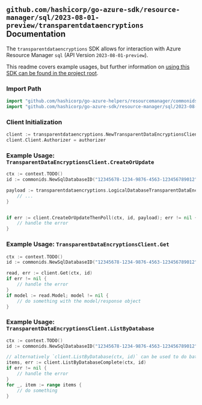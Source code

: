 
## `github.com/hashicorp/go-azure-sdk/resource-manager/sql/2023-08-01-preview/transparentdataencryptions` Documentation

The `transparentdataencryptions` SDK allows for interaction with Azure Resource Manager `sql` (API Version `2023-08-01-preview`).

This readme covers example usages, but further information on [using this SDK can be found in the project root](https://github.com/hashicorp/go-azure-sdk/tree/main/docs).

### Import Path

```go
import "github.com/hashicorp/go-azure-helpers/resourcemanager/commonids"
import "github.com/hashicorp/go-azure-sdk/resource-manager/sql/2023-08-01-preview/transparentdataencryptions"
```


### Client Initialization

```go
client := transparentdataencryptions.NewTransparentDataEncryptionsClientWithBaseURI("https://management.azure.com")
client.Client.Authorizer = authorizer
```


### Example Usage: `TransparentDataEncryptionsClient.CreateOrUpdate`

```go
ctx := context.TODO()
id := commonids.NewSqlDatabaseID("12345678-1234-9876-4563-123456789012", "example-resource-group", "serverName", "databaseName")

payload := transparentdataencryptions.LogicalDatabaseTransparentDataEncryption{
	// ...
}


if err := client.CreateOrUpdateThenPoll(ctx, id, payload); err != nil {
	// handle the error
}
```


### Example Usage: `TransparentDataEncryptionsClient.Get`

```go
ctx := context.TODO()
id := commonids.NewSqlDatabaseID("12345678-1234-9876-4563-123456789012", "example-resource-group", "serverName", "databaseName")

read, err := client.Get(ctx, id)
if err != nil {
	// handle the error
}
if model := read.Model; model != nil {
	// do something with the model/response object
}
```


### Example Usage: `TransparentDataEncryptionsClient.ListByDatabase`

```go
ctx := context.TODO()
id := commonids.NewSqlDatabaseID("12345678-1234-9876-4563-123456789012", "example-resource-group", "serverName", "databaseName")

// alternatively `client.ListByDatabase(ctx, id)` can be used to do batched pagination
items, err := client.ListByDatabaseComplete(ctx, id)
if err != nil {
	// handle the error
}
for _, item := range items {
	// do something
}
```
